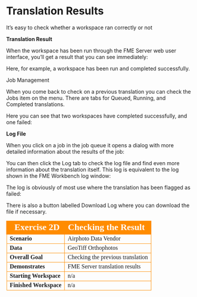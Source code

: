 # Translation Results

It’s easy to check whether a workspace ran correctly or not

**Translation Result**

When the workspace has been run through the FME Server web user interface, you’ll get a result that you can see immediately:

Here, for example, a workspace has been run and completed successfully.

Job Management

When you come back to check on a previous translation you can check the Jobs item on the menu. There are tabs for Queued, Running, and Completed translations.

Here you can see that two workspaces have completed successfully, and one failed:

**Log File**

When you click on a job in the job queue it opens a dialog with more detailed information about the results of the job:

You can then click the Log tab to check the log file and find even more information about the translation itself. This log is equivalent to the log shown in the FME Workbench log window:

The log is obviously of most use where the translation has been flagged as failed:

There is also a button labelled Download Log where you can download the file if necessary.

<table style="border-spacing: 0px;border-collapse: collapse;font-family:serif">
<tr>
<td style="vertical-align:middle;background-color:darkorange;border: 2px solid darkorange">
<i class="fa fa-cogs fa-lg fa-pull-left fa-fw" style="color:white;padding-right: 12px;vertical-align:text-top"></i>
<span style="color:white;font-size:x-large;font-weight: bold">Exercise 2D </span>
</td>
<td style="border: 2px solid darkorange;background-color:darkorange;color:white">
<span style="color:white;font-size:x-large;font-weight: bold">Checking the Result</span>
</td>
</tr>

<tr>
<td style="border: 1px solid darkorange; font-weight: bold">Scenario</td>
<td style="border: 1px solid darkorange">Airphoto Data Vendor</td>
</tr>

<tr>
<td style="border: 1px solid darkorange; font-weight: bold">Data</td>
<td style="border: 1px solid darkorange">GeoTiff Orthophotos</td>
</tr>

<tr>
<td style="border: 1px solid darkorange; font-weight: bold">Overall Goal</td>
<td style="border: 1px solid darkorange">Checking the previous translation</td>
</tr>

<tr>
<td style="border: 1px solid darkorange; font-weight: bold">Demonstrates</td>
<td style="border: 1px solid darkorange">FME Server translation results</td>
</tr>

<tr>
<td style="border: 1px solid darkorange; font-weight: bold">Starting Workspace</td>
<td style="border: 1px solid darkorange">n/a</td>
</tr>

<tr>
<td style="border: 1px solid darkorange; font-weight: bold">Finished Workspace</td>
<td style="border: 1px solid darkorange">n/a</td>
</tr>

</table>